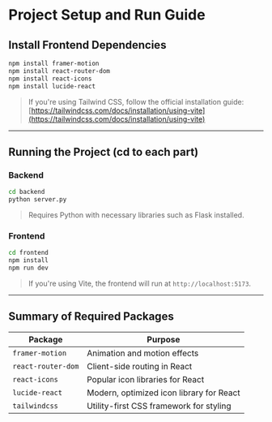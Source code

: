 # Project Setup and Run Guide

## Install Frontend Dependencies

```bash
npm install framer-motion
npm install react-router-dom
npm install react-icons
npm install lucide-react
```

> If you're using Tailwind CSS, follow the official installation guide:
> [https://tailwindcss.com/docs/installation/using-vite](https://tailwindcss.com/docs/installation/using-vite)

---

## Running the Project (cd to each part)

### Backend

```bash
cd backend
python server.py
```

> Requires Python with necessary libraries such as Flask installed.

### Frontend

```bash
cd frontend
npm install
npm run dev
```

> If you're using Vite, the frontend will run at `http://localhost:5173`.

---

## Summary of Required Packages

| Package            | Purpose                                  |
| ------------------ | ---------------------------------------- |
| `framer-motion`    | Animation and motion effects             |
| `react-router-dom` | Client-side routing in React             |
| `react-icons`      | Popular icon libraries for React         |
| `lucide-react`     | Modern, optimized icon library for React |
| `tailwindcss`      | Utility-first CSS framework for styling  |
